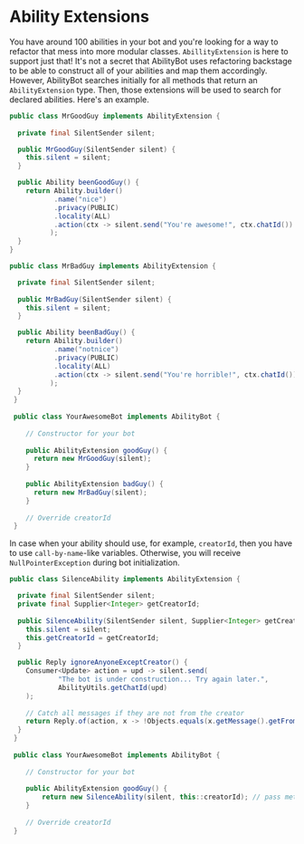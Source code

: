 # Ability Extensions
You have around 100 abilities in your bot and you're looking for a way to refactor that mess into more modular classes. `AbillityExtension` is here to support just that! It's not a secret that AbilityBot uses refactoring backstage to be able to construct all of your abilities and map them accordingly. However, AbilityBot searches initially for all methods that return an `AbilityExtension` type. Then, those extensions will be used to search for declared abilities. Here's an example.
```java
public class MrGoodGuy implements AbilityExtension {
  
  private final SilentSender silent;

  public MrGoodGuy(SilentSender silent) {
    this.silent = silent;
  }

  public Ability beenGoodGuy() {
    return Ability.builder()
           .name("nice")
           .privacy(PUBLIC)
           .locality(ALL)
           .action(ctx -> silent.send("You're awesome!", ctx.chatId())
          );
  }
}

public class MrBadGuy implements AbilityExtension {

  private final SilentSender silent;
  
  public MrBadGuy(SilentSender silent) {
    this.silent = silent;
  }

  public Ability beenBadGuy() {
    return Ability.builder()
           .name("notnice")
           .privacy(PUBLIC)
           .locality(ALL)
           .action(ctx -> silent.send("You're horrible!", ctx.chatId())
          );
  }
 }
 
 public class YourAwesomeBot implements AbilityBot {
    
    // Constructor for your bot
  
    public AbilityExtension goodGuy() {
      return new MrGoodGuy(silent);
    }
    
    public AbilityExtension badGuy() {
      return new MrBadGuy(silent);
    }
    
    // Override creatorId
 }
```

In case when your ability should use, for example, `creatorId`, then you have to use `call-by-name`-like variables. Otherwise, you will receive `NullPointerException` during bot initialization.
```java
public class SilenceAbility implements AbilityExtension {

  private final SilentSender silent;
  private final Supplier<Integer> getCreatorId;
  
  public SilenceAbility(SilentSender silent, Supplier<Integer> getCreatorId) {
    this.silent = silent;
    this.getCreatorId = getCreatorId;
  }

  public Reply ignoreAnyoneExceptCreator() {
    Consumer<Update> action = upd -> silent.send(
            "The bot is under construction... Try again later.",
            AbilityUtils.getChatId(upd)
    );
    
    // Catch all messages if they are not from the creator
    return Reply.of(action, x -> !Objects.equals(x.getMessage().getFrom().getId(), getCreatorId.get()));
  }
 }
 
 public class YourAwesomeBot implements AbilityBot {
    
    // Constructor for your bot
  
    public AbilityExtension goodGuy() {
        return new SilenceAbility(silent, this::creatorId); // pass method reference instead of variable
    }
    
    // Override creatorId
 }
```